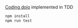 [Coding dojo](https://codingdojo.org/kata/PokerHands/) implemented in TDD

```sh
npm install
npm run test
```
